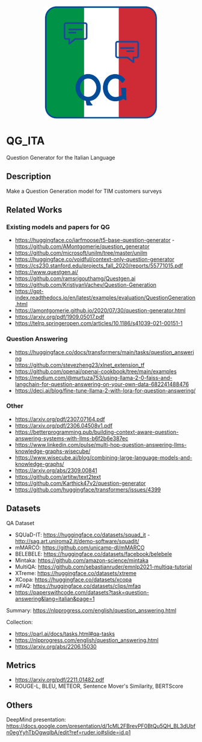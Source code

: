 <p align="center">
  <img heith=300 width=300 src="https://github.com/DavideNapolitano/QG_ITA/blob/main/images/QG.png">
</p>


# QG_ITA
Question Generator for the Italian Language

## Description
Make a Question Generation model for TIM customers surveys

## Related Works
### Existing models and papers for QG

- https://huggingface.co/iarfmoose/t5-base-question-generator - https://github.com/AMontgomerie/question_generator
- https://github.com/microsoft/unilm/tree/master/unilm
- https://huggingface.co/voidful/context-only-question-generator
- https://cs230.stanford.edu/projects_fall_2020/reports/55771015.pdf
- https://www.questgen.ai/
- https://github.com/ramsrigouthamg/Questgen.ai
- https://github.com/KristiyanVachev/Question-Generation
- https://gpt-index.readthedocs.io/en/latest/examples/evaluation/QuestionGeneration.html
- https://amontgomerie.github.io/2020/07/30/question-generator.html
- https://arxiv.org/pdf/1909.05017.pdf
- https://telrp.springeropen.com/articles/10.1186/s41039-021-00151-1

### Question Answering

- https://huggingface.co/docs/transformers/main/tasks/question_answering
- https://github.com/stevezheng23/xlnet_extension_tf
- https://github.com/openai/openai-cookbook/tree/main/examples
- https://medium.com/@murtuza753/using-llama-2-0-faiss-and-langchain-for-question-answering-on-your-own-data-682241488476
- https://deci.ai/blog/fine-tune-llama-2-with-lora-for-question-answering/

### Other
- https://arxiv.org/pdf/2307.07164.pdf
- https://arxiv.org/pdf/2306.04508v1.pdf
- https://betterprogramming.pub/building-context-aware-question-answering-systems-with-llms-b6f2b6e387ec
- https://www.linkedin.com/pulse/multi-hop-question-answering-llms-knowledge-graphs-wisecube/
- https://www.wisecube.ai/blog/combining-large-language-models-and-knowledge-graphs/
- https://arxiv.org/abs/2309.00841
- https://github.com/artitw/text2text
- https://github.com/Karthick47v2/question-generator
- https://github.com/huggingface/transformers/issues/4399


## Datasets
QA Dataset
- SQUaD-IT: https://huggingface.co/datasets/squad_it - http://sag.art.uniroma2.it/demo-software/squadit/
- mMARCO: https://github.com/unicamp-dl/mMARCO
- BELEBELE: https://huggingface.co/datasets/facebook/belebele
- Mintaka: https://github.com/amazon-science/mintaka
- MultiQA: https://github.com/sebastianruder/emnlp2021-multiqa-tutorial
- XTreme: https://huggingface.co/datasets/xtreme
- XCopa: https://huggingface.co/datasets/xcopa
- mFAQ: https://huggingface.co/datasets/clips/mfaq
- https://paperswithcode.com/datasets?task=question-answering&lang=italian&page=1

Summary: https://nlpprogress.com/english/question_answering.html

Collection: 
- https://parl.ai/docs/tasks.html#qa-tasks
- https://nlpprogress.com/english/question_answering.html
- https://arxiv.org/abs/2206.15030

## Metrics
- https://arxiv.org/pdf/2211.01482.pdf
- ROUGE-L, BLEU, METEOR, Sentence Mover's Similarity, BERTScore

## Others
DeepMind presentation: https://docs.google.com/presentation/d/1cML2FBrevPF0BtQu5QH_BL3dUbfn0egYyhTbOgwqlbA/edit?ref=ruder.io#slide=id.p1
